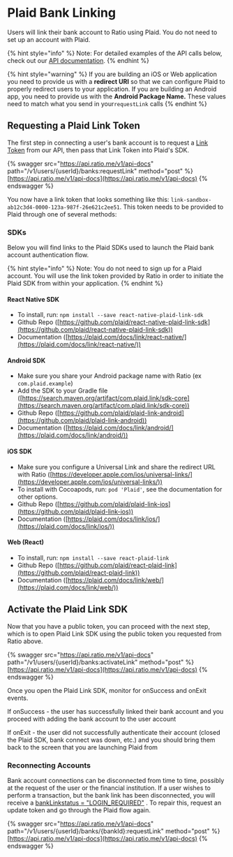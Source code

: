 # Plaid Bank Linking

Users will link their bank account to Ratio using Plaid. You do not need to set up an account with Plaid.

{% hint style="info" %}
Note: For detailed examples of the API calls below, check out our [API documentation](broken-reference).
{% endhint %}

{% hint style="warning" %}
If you are building an iOS or Web application you need to provide us with a **redirect URI** so that we can configure Plaid to properly redirect users to your application. If you are building an Android app, you need to provide us with the **Android Package Name.** These values need to match what you send in your`requestLink` calls
{% endhint %}

## Requesting a Plaid Link Token

The first step in connecting a user's bank account is to request a [Link Token](../../api-reference/types-glossary.md#requestbanklinkresponse) from our API, then pass that Link Token into Plaid's SDK.

{% swagger src="https://api.ratio.me/v1/api-docs" path="/v1/users/{userId}/banks:requestLink" method="post" %}
[https://api.ratio.me/v1/api-docs](https://api.ratio.me/v1/api-docs)
{% endswagger %}

You now have a link token that looks something like this: `link-sandbox-ab12c3d4-0000-123a-987f-26e621c2ee51`. This token needs to be provided to Plaid through one of several methods:

### SDKs

Below you will find links to the Plaid SDKs used to launch the Plaid bank account authentication flow.

{% hint style="info" %}
Note: You do not need to sign up for a Plaid account.  You will use the link token provided by Ratio in order to initiate the Plaid SDK from within your application.
{% endhint %}

#### React Native SDK

* To install, run: `npm install --save react-native-plaid-link-sdk`
* Github Repo ([https://github.com/plaid/react-native-plaid-link-sdk](https://github.com/plaid/react-native-plaid-link-sdk))
* Documentation ([https://plaid.com/docs/link/react-native/](https://plaid.com/docs/link/react-native/))

#### Android SDK

* Make sure you share your Android package name with Ratio (ex `com.plaid.example`)
* Add the SDK to your Gradle file ([https://search.maven.org/artifact/com.plaid.link/sdk-core](https://search.maven.org/artifact/com.plaid.link/sdk-core))
* Github Repo ([https://github.com/plaid/plaid-link-android](https://github.com/plaid/plaid-link-android))
* Documentation ([https://plaid.com/docs/link/android/](https://plaid.com/docs/link/android/))

#### iOS SDK

* Make sure you configure a Universal Link and share the redirect URL with Ratio ([https://developer.apple.com/ios/universal-links/](https://developer.apple.com/ios/universal-links/))
* To install with Cocoapods, run: `pod 'Plaid'`, see the documentation for other options.
* Github Repo ([https://github.com/plaid/plaid-link-ios](https://github.com/plaid/plaid-link-ios))
* Documentation ([https://plaid.com/docs/link/ios/](https://plaid.com/docs/link/ios/))

#### Web (React)

* To install, run: `npm install --save react-plaid-link`&#x20;
* Github Repo ([https://github.com/plaid/react-plaid-link](https://github.com/plaid/react-plaid-link))
* Documentation ([https://plaid.com/docs/link/web/](https://plaid.com/docs/link/web/))

## Activate the Plaid Link SDK

Now that you have a public token, you can proceed with the next step, which is to open Plaid Link SDK using the public token you requested from Ratio above.&#x20;

{% swagger src="https://api.ratio.me/v1/api-docs" path="/v1/users/{userId}/banks:activateLink" method="post" %}
[https://api.ratio.me/v1/api-docs](https://api.ratio.me/v1/api-docs)
{% endswagger %}

Once you open the Plaid Link SDK, monitor for onSuccess and onExit events.

If onSuccess - the user has successfully linked their bank account and you proceed with adding the bank account to the user account

If onExit - the user did not successfully authenticate their account (closed the Plaid SDK, bank connect was down, etc.) and you should bring them back to the screen that you are launching Plaid from&#x20;

### Reconnecting Accounts

Bank account connections can be disconnected from time to time, possibly at the request of the user or the financial institution. If a user wishes to perform a transaction, but the bank link has been disconnected, you will receive a [bankLinkstatus = "LOGIN\_REQUIRED"](https://app.gitbook.com/o/rMOFEmlooWU9OMmsW6eC/s/CUFO0IuHQJVzBX1zbmIL/\~/changes/117/reference/types-glossary#banklinkstatus) . To repair this, request an update token and go through the Plaid flow again.&#x20;

{% swagger src="https://api.ratio.me/v1/api-docs" path="/v1/users/{userId}/banks/{bankId}:requestLink" method="post" %}
[https://api.ratio.me/v1/api-docs](https://api.ratio.me/v1/api-docs)
{% endswagger %}
